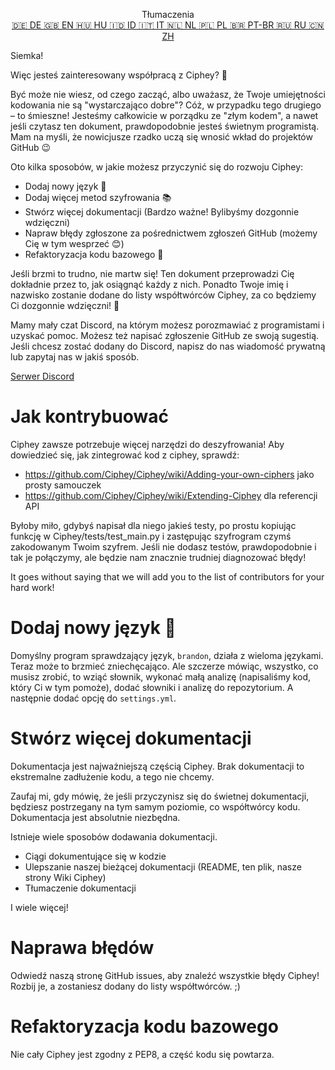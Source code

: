 <p align="center">
Tłumaczenia <br>
<a href=https://github.com/Ciphey/Ciphey/tree/master/translations/de/CONTRIBUTING.md>🇩🇪 DE   </a>
<a href=https://github.com/Ciphey/Ciphey/tree/master/CONTRIBUTING.md>🇬🇧 EN   </a>
<a href=https://github.com/Ciphey/Ciphey/tree/master/translations/hu/CONTRIBUTING.md>🇭🇺 HU   </a>
<a href=https://github.com/Ciphey/Ciphey/tree/master/translations/id/CONTRIBUTING.md>🇮🇩 ID   </a>
<a href=https://github.com/Ciphey/Ciphey/tree/master/translations/it/CONTRIBUTING.md>🇮🇹 IT   </a>
<a href=https://github.com/Ciphey/Ciphey/tree/master/translations/nl/CONTRIBUTING.md>🇳🇱 NL   </a>
<a href=https://github.com/Ciphey/Ciphey/tree/master/translations/pl/CONTRIBUTING.md>🇵🇱 PL   </a>
<a href=https://github.com/Ciphey/Ciphey/tree/master/translations/pt-br/CONTRIBUTING.md>🇧🇷 PT-BR   </a>
<a href=https://github.com/Ciphey/Ciphey/tree/master/translations/ru/CONTRIBUTING.md>🇷🇺 RU   </a>
<a href=https://github.com/Ciphey/Ciphey/tree/master/translations/zh/CONTRIBUTING.md>🇨🇳 ZH   </a>
</p>

Siemka!

Więc jesteś zainteresowany współpracą z Ciphey? 🤔

Być może nie wiesz, od czego zacząć, albo uważasz, że Twoje umiejętności kodowania nie są "wystarczająco dobre"? Cóż, w przypadku tego drugiego – to śmieszne! Jesteśmy całkowicie w porządku ze "złym kodem", a nawet jeśli czytasz ten dokument, prawdopodobnie jesteś świetnym programistą. Mam na myśli, że nowicjusze rzadko uczą się wnosić wkład do projektów GitHub 😉

Oto kilka sposobów, w jakie możesz przyczynić się do rozwoju Ciphey:

- Dodaj nowy język 🧏
- Dodaj więcej metod szyfrowania 📚
- Stwórz więcej dokumentacji (Bardzo ważne! Bylibyśmy dozgonnie wdzięczni)
- Napraw błędy zgłoszone za pośrednictwem zgłoszeń GitHub (możemy Cię w tym wesprzeć 😊)
- Refaktoryzacja kodu bazowego 🥺

Jeśli brzmi to trudno, nie martw się! Ten dokument przeprowadzi Cię dokładnie przez to, jak osiągnąć każdy z nich. Ponadto Twoje imię i nazwisko zostanie dodane do listy współtwórców Ciphey, za co będziemy Ci dozgonnie wdzięczni! 🙏

Mamy mały czat Discord, na którym możesz porozmawiać z programistami i uzyskać pomoc. Możesz też napisać zgłoszenie GitHub ze swoją sugestią. Jeśli chcesz zostać dodany do Discord, napisz do nas wiadomość prywatną lub zapytaj nas w jakiś sposób.

[Serwer Discord](https://discord.gg/KfyRUWw)

# Jak kontrybuować

Ciphey zawsze potrzebuje więcej narzędzi do deszyfrowania! Aby dowiedzieć się, jak zintegrować kod z ciphey, sprawdź:

- <https://github.com/Ciphey/Ciphey/wiki/Adding-your-own-ciphers> jako prosty samouczek
- <https://github.com/Ciphey/Ciphey/wiki/Extending-Ciphey> dla referencji API

Byłoby miło, gdybyś napisał dla niego jakieś testy, po prostu kopiując funkcję w Ciphey/tests/test_main.py i zastępując szyfrogram czymś zakodowanym Twoim szyfrem. Jeśli nie dodasz testów, prawdopodobnie i tak je połączymy, ale będzie nam znacznie trudniej diagnozować błędy!

It goes without saying that we will add you to the list of contributors for your hard work!

# Dodaj nowy język 🧏

Domyślny program sprawdzający język, `brandon`, działa z wieloma językami. Teraz może to brzmieć zniechęcająco.
Ale szczerze mówiąc, wszystko, co musisz zrobić, to wziąć słownik, wykonać małą analizę (napisaliśmy kod, który Ci w tym pomoże), dodać słowniki i analizę do repozytorium. A następnie dodać opcję do `settings.yml`.

# Stwórz więcej dokumentacji 

Dokumentacja jest najważniejszą częścią Ciphey. Brak dokumentacji to ekstremalne zadłużenie kodu, a tego nie chcemy.

Zaufaj mi, gdy mówię, że jeśli przyczynisz się do świetnej dokumentacji, będziesz postrzegany na tym samym poziomie, co współtwórcy kodu. Dokumentacja jest absolutnie niezbędna.

Istnieje wiele sposobów dodawania dokumentacji.

- Ciągi dokumentujące się w kodzie
- Ulepszanie naszej bieżącej dokumentacji (README, ten plik, nasze strony Wiki Ciphey)
- Tłumaczenie dokumentacji

I wiele więcej!

# Naprawa błędów

Odwiedź naszą stronę GitHub issues, aby znaleźć wszystkie błędy Ciphey! Rozbij je, a zostaniesz dodany do listy współtwórców. ;)

# Refaktoryzacja kodu bazowego

Nie cały Ciphey jest zgodny z PEP8, a część kodu się powtarza.
